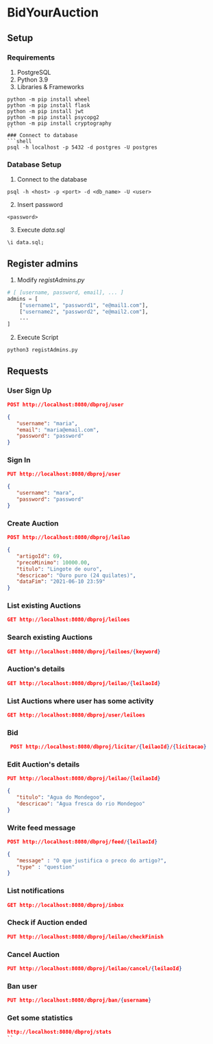# BidYourAuction

## Setup
### Requirements
1. PostgreSQL
2. Python 3.9
3. Libraries & Frameworks
```shell
python -m pip install wheel
python -m pip install flask
python -m pip install jwt
python -m pip install psycopg2
python -m pip install cryptography
``
### Connect to database
```shell
psql -h localhost -p 5432 -d postgres -U postgres
```
### Database Setup
1. Connect to the database
```shell
psql -h <host> -p <port> -d <db_name> -U <user>
```
2. Insert password
```shell
<password>
```
3. Execute *data.sql*
```pgplsql
\i data.sql;
```
## Register admins
1. Modify *registAdmins.py*
```python
# [ [username, password, email], ... ]
admins = [
    ["username1", "password1", "e@mail1.com"],
    ["username2", "password2", "e@mail2.com"],
    ...
]
```
2. Execute Script
```shell
python3 registAdmins.py
```
## Requests
### User Sign Up
```json
POST http://localhost:8080/dbproj/user
```
```json
{
   "username": "maria",
   "email": "maria@email.com",
   "password": "password"
}
```
### Sign In
```json
PUT http://localhost:8080/dbproj/user
```
```json
{
   "username": "mara",
   "password": "password"
}
```
### Create Auction
```json
POST http://localhost:8080/dbproj/leilao
```
```json
{
   "artigoId": 69,
   "precoMinimo": 10000.00,
   "titulo": "Lingote de ouro",
   "descricao": "Ouro puro (24 quilates)",
   "dataFim": "2021-06-10 23:59"
}
```
### List existing Auctions
```json
GET http://localhost:8080/dbproj/leiloes
```
### Search existing Auctions
```json
GET http://localhost:8080/dbproj/leiloes/{keyword}
```
### Auction's details 
```json
GET http://localhost:8080/dbproj/leilao/{leilaoId}
```
### List Auctions where user has some activity
```json
GET http://localhost:8080/dbproj/user/leiloes
```
### Bid
```json
 POST http://localhost:8080/dbproj/licitar/{leilaoId}/{licitacao}
```
### Edit Auction's details
```json
PUT http://localhost:8080/dbproj/leilao/{leilaoId}
```
```json
{
   "titulo": "Agua do Mondegoo",
   "descricao": "Agua fresca do rio Mondegoo"
}
```
### Write feed message
```json
POST http://localhost:8080/dbproj/feed/{leilaoId}
```
```json
{
   "message" : "O que justifica o preco do artigo?",
   "type" : "question"
}
```
### List notifications
```json
GET http://localhost:8080/dbproj/inbox
```
### Check if Auction ended
```json
PUT http://localhost:8080/dbproj/leilao/checkFinish
```
### Cancel Auction
```json
PUT http://localhost:8080/dbproj/leilao/cancel/{leilaoId}
```
### Ban user
```json
PUT http://localhost:8080/dbproj/ban/{username}
```
### Get some statistics
```json
http://localhost:8080/dbproj/stats
``
